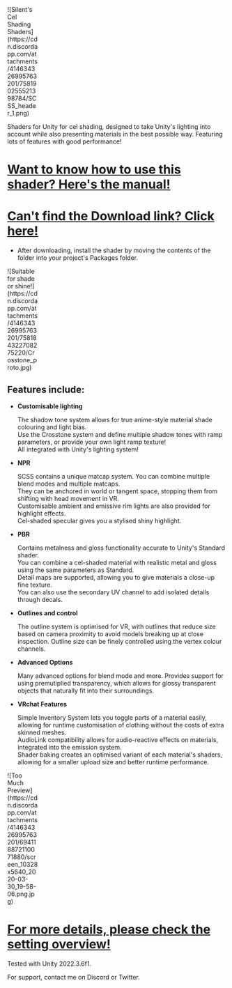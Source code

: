 <div style="width: 5em">
![Silent's Cel Shading Shaders](https://cdn.discordapp.com/attachments/414634326995763201/758190255521398784/SCSS_header_1.png)
</div>

Shaders for Unity for cel shading, designed to take Unity's lighting into account while also presenting materials in the best possible way. Featuring lots of features with good performance!
# [Want to know how to use this shader? Here's the manual!](https://gitlab.com/s-ilent/SCSS/wikis/Manual/Setting-Overview)
# [Can't find the Download link? Click here!](https://gitlab.com/s-ilent/SCSS/-/archive/master/SCSS-master.zip)
* After downloading, install the shader by moving the contents of the folder into your project's Packages folder.

<div style="width: 5em">
![Suitable for shade or shine!](https://cdn.discordapp.com/attachments/414634326995763201/758184322708275220/Crosstone_proto.jpg)
</div>

## Features include:
* **Customisable lighting**

  The shadow tone system allows for true anime-style material shade colouring and light bias.<br>
  Use the Crosstone system and define multiple shadow tones with ramp parameters, or provide your own light ramp texture!<br>
  All integrated with Unity's lighting system!

* **NPR**

  SCSS contains a unique matcap system. You can combine multiple blend modes and multiple matcaps. <br>
  They can be anchored in world or tangent space, stopping them from shifting with head movement in VR. <br>
  Customisable ambient and emissive rim lights are also provided for highlight effects. <br>
  Cel-shaded specular gives you a stylised shiny highlight.

* **PBR**

  Contains metalness and gloss functionality accurate to Unity's Standard shader. <br>
  You can combine a cel-shaded material with realistic metal and gloss using the same parameters as Standard.<br>
  Detail maps are supported, allowing you to give materials a close-up fine texture. <br>
  You can also use the secondary UV channel to add isolated details through decals.

* **Outlines and control**

  The outline system is optimised for VR, with outlines that reduce size based on camera proximity to avoid models breaking up at close inspection. Outline size can be finely controlled using the vertex colour channels. 

* **Advanced Options**

  Many advanced options for blend mode and more. Provides support for using premutiplied transparency, which allows for glossy transparent objects that naturally fit into their surroundings.

* **VRchat Features**

  Simple Inventory System lets you toggle parts of a material easily, allowing for runtime customisation of clothing without the costs of extra skinned meshes.<br>
  AudioLink compatibility allows for audio-reactive effects on materials, integrated into the emission system.<br>
  Shader baking creates an optimised variant of each material's shaders, allowing for a smaller upload size and better runtime performance. 

<div style="width: 5em">
![Too Much Preview](https://cdn.discordapp.com/attachments/414634326995763201/694118872110071880/screen_10328x5640_2020-03-30_19-58-06.png.jpg)
</div>

# [For more details, please check the setting overview!](https://gitlab.com/s-ilent/SCSS/wikis/Manual/Setting-Overview)

Tested with Unity 2022.3.6f1.

For support, contact me on Discord or Twitter.
